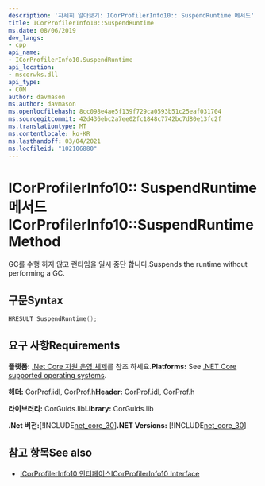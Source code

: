 ```yaml
---
description: '자세히 알아보기: ICorProfilerInfo10:: SuspendRuntime 메서드'
title: ICorProfilerInfo10::SuspendRuntime
ms.date: 08/06/2019
dev_langs:
- cpp
api_name:
- ICorProfilerInfo10.SuspendRuntime
api_location:
- mscorwks.dll
api_type:
- COM
author: davmason
ms.author: davmason
ms.openlocfilehash: 8cc098e4ae5f139f729ca0593b51c25eaf031704
ms.sourcegitcommit: 42d436ebc2a7ee02fc1848c7742bc7d80e13fc2f
ms.translationtype: MT
ms.contentlocale: ko-KR
ms.lasthandoff: 03/04/2021
ms.locfileid: "102106880"
---
```

# <a name="icorprofilerinfo10suspendruntime-method"></a><span data-ttu-id="6af6e-103">ICorProfilerInfo10:: SuspendRuntime 메서드</span><span class="sxs-lookup"><span data-stu-id="6af6e-103">ICorProfilerInfo10::SuspendRuntime Method</span></span>

<span data-ttu-id="6af6e-104">GC를 수행 하지 않고 런타임을 일시 중단 합니다.</span><span class="sxs-lookup"><span data-stu-id="6af6e-104">Suspends the runtime without performing a GC.</span></span>

## <a name="syntax"></a><span data-ttu-id="6af6e-105">구문</span><span class="sxs-lookup"><span data-stu-id="6af6e-105">Syntax</span></span>

```cpp
HRESULT SuspendRuntime();
```

## <a name="requirements"></a><span data-ttu-id="6af6e-106">요구 사항</span><span class="sxs-lookup"><span data-stu-id="6af6e-106">Requirements</span></span>

<span data-ttu-id="6af6e-107">**플랫폼:** [.Net Core 지원 운영 체제](../../../core/install/windows.md?pivots=os-windows)를 참조 하세요.</span><span class="sxs-lookup"><span data-stu-id="6af6e-107">**Platforms:** See [.NET Core supported operating systems](../../../core/install/windows.md?pivots=os-windows).</span></span>

<span data-ttu-id="6af6e-108">**헤더:** CorProf.idl, CorProf.h</span><span class="sxs-lookup"><span data-stu-id="6af6e-108">**Header:** CorProf.idl, CorProf.h</span></span>

<span data-ttu-id="6af6e-109">**라이브러리:** CorGuids.lib</span><span class="sxs-lookup"><span data-stu-id="6af6e-109">**Library:** CorGuids.lib</span></span>

<span data-ttu-id="6af6e-110">**.Net 버전:**[!INCLUDE[net_core_30](../../../../includes/net-core-30-md.md)]</span><span class="sxs-lookup"><span data-stu-id="6af6e-110">**.NET Versions:** [!INCLUDE[net_core_30](../../../../includes/net-core-30-md.md)]</span></span>

## <a name="see-also"></a><span data-ttu-id="6af6e-111">참고 항목</span><span class="sxs-lookup"><span data-stu-id="6af6e-111">See also</span></span>

- [<span data-ttu-id="6af6e-112">ICorProfilerInfo10 인터페이스</span><span class="sxs-lookup"><span data-stu-id="6af6e-112">ICorProfilerInfo10 Interface</span></span>](icorprofilerinfo10-interface.md)
